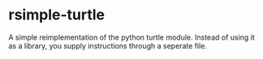 # rsimple-turtle
A simple reimplementation of the python turtle module. Instead of using it as a library, you supply instructions through a seperate file.
